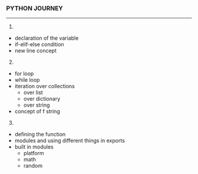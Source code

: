 ### PYTHON JOURNEY
***
1.
- declaration of the variable
- if-elif-else condition
- new line concept

2.
- for loop
- while loop
- iteration over collections
    - over list
    - over dictionary
    - over string
- concept of f string

3.
- defining the function
- modules and using different things in exports
- built in modules
    - platform
    - math
    - random
    